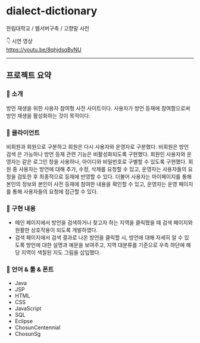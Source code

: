 # dialect-dictionary
한림대학교 / 웹서버구축 / 고향말 사전

👇 시연 영상 <br>
https://youtu.be/8qhjdsqByNU

<hr>

## 프로젝트 요약

### 📍 소개

방언 재생을 위한 사용자 참여형 사전 사이트이다. 사용자가 방언 등재에 참여함으로써 방언 재생을 활성화하는 것이 목적이다.

### 📍 클라이언트

비회원과 회원으로 구분하고 회원은 다시 사용자와 운영자로 구분했다. 비회원은 방언 검색
은 가능하나 방언 등재 관련 기능은 비활성화되도록 구현했다. 회원인 사용자와 운영자는 같은 로그인 창을 사용하나, 아이디와 비밀번호로 구별할 수 있도록 구현했다. 회원 중 사용자는 방언에 대해 추가, 수정, 삭제를 요청할 수 있고, 운영자는 사용자들의 요청을 검토한 후 최종적으로 등재에 반영할 수 있다. 더불어 사용자는 마이페이지를 통해 본인의 정보와 본인이 사전 등재에 참여한 내용을 확인할 수 있고, 운영자는 운영 페이지를 통해 사용자들의 요청에 접근할 수 있다.

### 📍 구현 내용

- 메인 페이지에서 방언을 검색하거나 찾고자 하는 지역을 클릭했을 때 검색 페이지와 원활한 상호작용이 되도록 개발하였다. 
- 검색 페이지에서 검색 결과로 나온 방언을 클릭할 시, 방언에 대해 자세히 알 수 있도록 방언에 대한 설명과 예문을 보여주고, 지역 대분류를 기준으로 우측 하단에 해당 지역이 색칠된 지도 그림을 삽입했다.

### 📍 언어 & 툴 & 폰트

- Java
- JSP
- HTML
- CSS
- JavaScript
- SQL
- Eclipse
- ChosunCentennial
- ChosunSg
